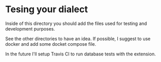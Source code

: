 # Tesing your dialect

Inside of this directory you should add the files used for testing and development purposes.

See the other directories to have an idea. If possible, I suggest to use docker and add some docket compose file.

In the future I'll setup Travis CI to run database tests with the extension.
